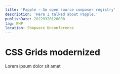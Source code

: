 ```yaml
---
title: 'Papple – An open source composer registry'
description: 'Here I talked about Papple.'
publishDate: 20220320120000
tag: PHP
location: Shopware Unconference
---
```


# CSS Grids modernized

Lorem ipsum dolor sit amet

